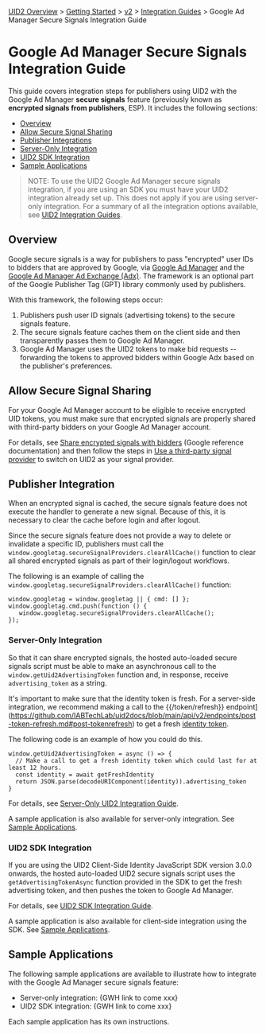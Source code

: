 [UID2 Overview](../../../README.md) > [Getting Started](../../README.md) > [v2](../README.md) > [Integration Guides](README.md) > Google Ad Manager Secure Signals Integration Guide

# Google Ad Manager Secure Signals Integration Guide

This guide covers integration steps for publishers using UID2 with the Google Ad Manager **secure signals** feature (previously known as **encrypted signals from publishers**, ESP). It includes the following sections:

* [Overview](#overview)
* [Allow Secure Signal Sharing](#allow-secure-signal-sharing)
* [Publisher Integrations](#publisher-integration)
* [Server-Only Integration](#server-only-integration)
* [UID2 SDK Integration](#uid2-sdk-integration)
* [Sample Applications](#sample-applications)

>NOTE: To use the UID2 Google Ad Manager secure signals integration, if you are using an SDK you must have your UID2 integration already set up. This does not apply if you are using server-only integration. For a summary of all the integration options available, see [UID2 Integration Guides](README.md).

## Overview

Google secure signals is a way for publishers to pass "encrypted" user IDs to bidders that are approved by Google, via [Google Ad Manager](https://admanager.google.com/home/) and the [Google Ad Manager Ad Exchange (Adx)](https://support.google.com/admanager/answer/6321605?hl=en). The framework is an optional part of the Google Publisher Tag (GPT) library commonly used by publishers.

With this framework, the following steps occur:

1. Publishers push user ID signals (advertising tokens) to the secure signals feature.
2. The secure signals feature caches them on the client side and then transparently passes them to Google Ad Manager.
3. Google Ad Manager uses the UID2 tokens to make bid requests -- forwarding the tokens to approved bidders within Google Adx based on the publisher's preferences.

## Allow Secure Signal Sharing

For your Google Ad Manager account to be eligible to receive encrypted UID tokens, you must make sure that encrypted signals are properly shared with third-party bidders on your Google Ad Manager account.

For details, see [Share encrypted signals with bidders](https://support.google.com/admanager/answer/10488752) (Google reference documentation) and then follow the steps in [Use a third-party signal provider](https://developers.google.com/interactive-media-ads/docs/sdks/html5/client-side/securesignals) to switch on UID2 as your signal provider.

## Publisher Integration

When an encrypted signal is cached, the secure signals feature does not execute the handler to generate a new signal. Because of this, it is necessary to clear the cache before login and after logout.

Since the secure signals feature does not provide a way to delete or invalidate a specific ID, publishers must call the `window.googletag.secureSignalProviders.clearAllCache()` function to clear all shared encrypted signals as part of their login/logout workflows.

The following is an example of calling the `window.googletag.secureSignalProviders.clearAllCache()` function:

```
window.googletag = window.googletag || { cmd: [] }; 
window.googletag.cmd.push(function () { 
   window.googletag.secureSignalProviders.clearAllCache(); 
});
```

### Server-Only Integration

So that it can share encrypted signals, the hosted auto-loaded secure signals script must be able to make an asynchronous call to the `window.getUid2AdvertisingToken` function and, in response, receive `advertising_token` as a string.

It's important to make sure that the identity token is fresh. For a server-side integration, we recommend making a call to the {{/token/refresh}} endpoint](https://github.com/IABTechLab/uid2docs/blob/main/api/v2/endpoints/post-token-refresh.md#post-tokenrefresh) to get a fresh [identity token](https://github.com/IABTechLab/uid2docs/blob/main/api/v2/endpoints/post-token-refresh.md#decrypted-json-response-format).

The following code is an example of how you could do this.

```
window.getUid2AdvertisingToken = async () => {
  // Make a call to get a fresh identity token which could last for at least 12 hours.
  const identity = await getFreshIdentity
  return JSON.parse(decodeURIComponent(identity)).advertising_token
}
```

For details, see [Server-Only UID2 Integration Guide](#custom-publisher-integration.md).

A sample application is also available for server-only integration. See [Sample Applications](#sample-applications).

### UID2 SDK Integration

If you are using the UID2 Client-Side Identity JavaScript SDK version 3.0.0 onwards, the hosted auto-loaded UID2 secure signals script uses the `getAdvertisingTokenAsync` function provided in the SDK to get the fresh advertising token, and then pushes the token to Google Ad Manager.

For details, see [UID2 SDK Integration Guide](#publisher-client-side.md).

A sample application is also available for client-side integration using the SDK. See [Sample Applications](#sample-applications).

## Sample Applications

The following sample applications are available to illustrate how to integrate with the Google Ad Manager secure signals feature:
- Server-only integration: {GWH link to come xxx}
- UID2 SDK integration: {GWH link to come xxx}

Each sample application has its own instructions.
